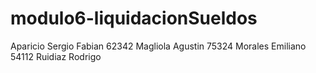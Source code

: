 # modulo6-liquidacionSueldos
Aparicio Sergio Fabian 62342
Magliola Agustin 75324
Morales Emiliano 54112
Ruidiaz Rodrigo 
